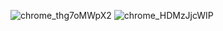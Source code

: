 ![chrome_thg7oMWpX2](https://github.com/dtspsp/spring-cloud-microservices/assets/153920935/3f75190b-d673-4457-9dec-2041ec45b2ee)
![chrome_HDMzJjcWIP](https://github.com/dtspsp/spring-cloud-microservices/assets/153920935/a3f1e07b-f4c6-4db6-ae8f-ea3cab82fc76)

